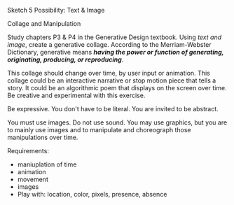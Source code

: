 Sketch 5 Possibility: Text & Image

Collage and Manipulation

Study chapters P3 & P4 in the Generative Design textbook. Using *text and image*, create a generative collage. According to the Merriam-Webster Dictionary, generative means **_having the power or function of generating, originating, producing, or reproducing_**.

This collage should change over time, by user input or animation. This collage could be an interactive narrative or stop motion piece that tells a story. It could be an algorithmic poem that displays on the screen over time. Be creative and experimental with this exercise.

Be expressive. You don't have to be literal. You are invited to be abstract.

 You must use images. Do not use sound. You may use graphics, but you are to mainly use images  and to manipulate and choreograph those manipulations over time.


Requirements:

- maniuplation of time
- animation
- movement
- images
- Play with: location, color, pixels, presence, absence